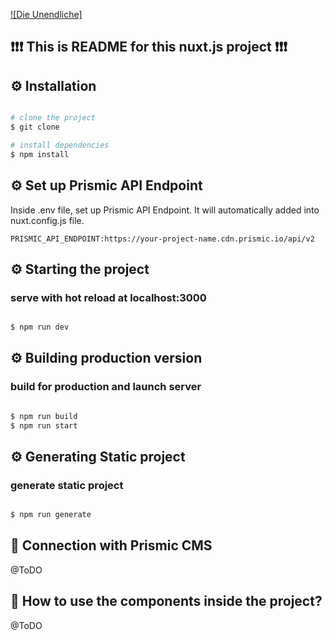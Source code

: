 [![Die Unendliche]]()

## :exclamation::exclamation::exclamation: This is README for this nuxt.js project :exclamation::exclamation::exclamation:

## ⚙ Installation

```bash

# clone the project
$ git clone

# install dependencies
$ npm install

```
## ⚙ Set up Prismic API Endpoint
Inside .env file, set up Prismic API Endpoint. It will automatically added into nuxt.config.js file.
```
PRISMIC_API_ENDPOINT:https://your-project-name.cdn.prismic.io/api/v2
```

## ⚙ Starting the project

### serve with hot reload at localhost:3000

```bash

$ npm run dev

```

## ⚙ Building production version

### build for production and launch server

```bash

$ npm run build
$ npm run start

```

## ⚙ Generating Static project

### generate static project

```bash

$ npm run generate

```

## 🤔 Connection with Prismic CMS

@ToDO

## 🤔 How to use the components inside the project?

@ToDO
